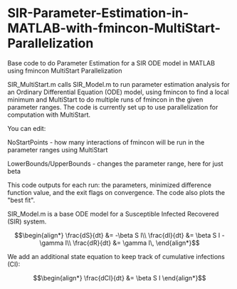 # SIR-Parameter-Estimation-in-MATLAB-with-fmincon-MultiStart-Parallelization
Base code to do Parameter Estimation for a SIR ODE model in MATLAB using fmincon MultiStart Parallelization

SIR_MultiStart.m calls SIR_Model.m to run parameter estimation analysis for an Ordinary Differential Equation (ODE) model, using fmincon to find a local minimum and MultiStart to do multiple runs of fmincon in the given parameter ranges. The code is currently set up to use parallelization for computation with MultiStart.

You can edit:

NoStartPoints - how many interactions of fmincon will be run in the parameter ranges using MultiStart

LowerBounds/UpperBounds - changes the parameter range, here for just beta

This code outputs for each run: the parameters, minimized difference function value, and the exit flags on convergence. The code also plots the "best fit".

SIR_Model.m is a base ODE model for a Susceptible Infected Recovered (SIR) system.

$$\begin{align*}
\frac{dS}{dt} &= -\beta S I\\
\frac{dI}{dt} &= \beta S I - \gamma I\\
\frac{dR}{dt} &= \gamma I\,
\end{align*}$$

We add an additional state equation to keep track of cumulative infections (CI): 

$$\begin{align*}
\frac{dCI}{dt} &= \beta S I
\end{align*}$$
